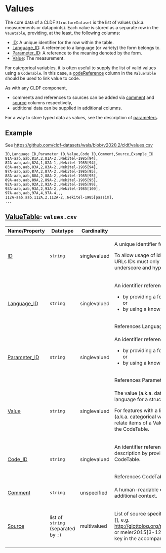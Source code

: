 # Values

The core data of a CLDF `StructureDataset` is the list of values (a.k.a. measurements or datapoints).
Each value is stored as a separate row in the `Vauetable`, providing, at the least, the following columns:
 
- [ID](https://cldf.clld.org/v1.0/terms.rdf#id): A unique identifier for the row within the table.
- [Language_ID](https://cldf.clld.org/v1.0/terms.rdf#languageReference): A reference to a language (or variety) the form belongs to.
- [Parameter_ID](https://cldf.clld.org/v1.0/terms.rdf#parameterReference): A reference to the meaning denoted by the form.
- [Value](https://cldf.clld.org/v1.0/terms.rdf#value): The measurement.

For categorical variables, it is often useful to supply the list of valid values using a `CodeTable`. In this case, a [codeReference](https://cldf.clld.org/v1.0/terms.rdf#codeReference) column in the `ValueTable` should be used to
link value to code.

As with any CLDF component, 
- comments and references to sources can be added via
[comment](https://cldf.clld.org/v1.0/terms.rdf#comment) and [source](https://cldf.clld.org/v1.0/terms.rdf#source) columns respectively,
- additional data can be supplied in additional columns.

For a way to store typed data as values, see the description of [parameters](../parameters).


## Example

See https://github.com/cldf-datasets/wals/blob/v2020.2/cldf/values.csv

```csv
ID,Language_ID,Parameter_ID,Value,Code_ID,Comment,Source,Example_ID
81A-aab,aab,81A,2,81A-2,,Nekitel-1985[94],
82A-aab,aab,82A,1,82A-1,,Nekitel-1985[94],
83A-aab,aab,83A,2,83A-2,,Nekitel-1985[94],
87A-aab,aab,87A,2,87A-2,,Nekitel-1985[95],
88A-aab,aab,88A,2,88A-2,,Nekitel-1985[95],
89A-aab,aab,89A,2,89A-2,,Nekitel-1985[95],
92A-aab,aab,92A,2,92A-2,,Nekitel-1985[99],
93A-aab,aab,93A,2,93A-2,,Nekitel-1985[100],
97A-aab,aab,97A,4,97A-4,,,
112A-aab,aab,112A,2,112A-2,,Nekitel-1985[passim],
...
```

## [ValueTable](https://cldf.clld.org/v1.0/terms.rdf#ValueTable): `values.csv`

Name/Property | Datatype | Cardinality | Description
 --- | --- | --- | --- 
[ID](https://cldf.clld.org/v1.0/terms.rdf#id) | `string` | singlevalued | <div> <p>A unique identifier for a row in a table.</p> <p> To allow usage of identifiers as path components of URLs IDs must only contain alphanumeric characters, underscore and hyphen. </p> </div> 
[Language_ID](https://cldf.clld.org/v1.0/terms.rdf#languageReference) | `string` | singlevalued | <div> <p> An identifier referencing a language either </p> <ul> <li>by providing a foreign key into the LanguageTable or</li> <li>by using a known encoding scheme.</li> </ul> </div> <br>References LanguageTable
[Parameter_ID](https://cldf.clld.org/v1.0/terms.rdf#parameterReference) | `string` | singlevalued | <div> <p> An identifier referencing a parameter either </p> <ul> <li>by providing a foreign key into the ParameterTable or</li> <li>by using a known encoding scheme.</li> </ul> </div> <br>References ParameterTable
[Value](https://cldf.clld.org/v1.0/terms.rdf#value) | `string` | singlevalued | <div> <p> The value (a.k.a. datapoint or measurement) of a language for a structural feature. </p> <p> For features with a limited, discrete set of valid values (a.k.a. categorical variables) it is recommended to relate items of a ValueTable to the respective code in the CodeTable. </p> </div> 
[Code_ID](https://cldf.clld.org/v1.0/terms.rdf#codeReference) | `string` | singlevalued | <div> <p> An identifier referencing a code (aka category) description by providing a foreign key into the CodeTable. </p> </div> <br>References CodeTable
[Comment](https://cldf.clld.org/v1.0/terms.rdf#comment) | `string` | unspecified | <div> <p> A human-readable comment on a resource, providing additional context. </p> </div> 
[Source](https://cldf.clld.org/v1.0/terms.rdf#source) | list of `string` (separated by `;`) | multivalued | <div> <p>List of source specifications, of the form &lt;source_ID&gt;[], e.g. http://glottolog.org/resource/reference/id/318814[34], or meier2015[3-12] where meier2015 is a citation key in the accompanying BibTeX file.</p> </div> 